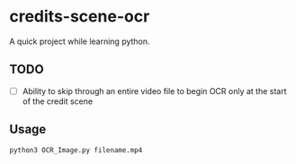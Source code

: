 # credits-scene-ocr
A quick project while learning python.


## TODO
- [ ] Ability to skip through an entire video file to begin OCR only at the start of the credit scene


## Usage
```
python3 OCR_Image.py filename.mp4
```
